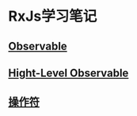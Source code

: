 # RxJs学习笔记

## [Observable](./chart1.md)
## [Hight-Level Observable](./chart2.md)
## [操作符](./chart3.md)